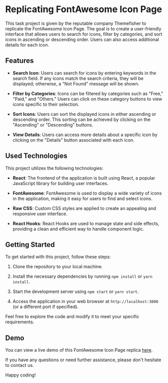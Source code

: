 # Replicating FontAwesome Icon Page

This task project is given by the reputable company Themefisher to replicate the FontAwesome Icon Page. The goal is to create a user-friendly interface that allows users to search for icons, filter by categories, and sort icons in ascending or descending order. Users can also access additional details for each icon.

## Features

- **Search Icon**: Users can search for icons by entering keywords in the search field. If any icons match the search criteria, they will be displayed; otherwise, a "Not Found" message will be shown.

- **Filter by Categories**: Icons can be filtered by categories such as "Free," "Paid," and "Others." Users can click on these category buttons to view icons specific to their selection.

- **Sort Icons**: Users can sort the displayed icons in either ascending or descending order. This sorting can be achieved by clicking on the "Ascending" or "Descending" buttons.

- **View Details**: Users can access more details about a specific icon by clicking on the "Details" button associated with each icon.

## Used Technologies

This project utilizes the following technologies:

- **React**: The frontend of the application is built using React, a popular JavaScript library for building user interfaces.

- **FontAwesome**: FontAwesome is used to display a wide variety of icons in the application, making it easy for users to find and select icons.

- **Raw CSS**: Custom CSS styles are applied to create an appealing and responsive user interface.

- **React Hooks**: React Hooks are used to manage state and side effects, providing a clean and efficient way to handle component logic.

## Getting Started

To get started with this project, follow these steps:

1. Clone the repository to your local machine.

2. Install the necessary dependencies by running `npm install` or `yarn install`.

3. Start the development server using `npm start` or `yarn start`.

4. Access the application in your web browser at `http://localhost:3000` (or a different port if specified).


Feel free to explore the code and modify it to meet your specific requirements.

## Demo

You can view a live demo of this FontAwesome Icon Page replica [here](#insert_link_to_demo_if_available).

If you have any questions or need further assistance, please don't hesitate to contact us.

Happy coding!
